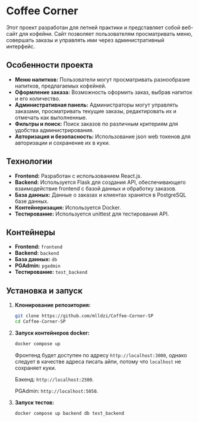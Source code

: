 # Coffee Corner

Этот проект разработан для летней практики и представляет собой веб-сайт для кофейни. Сайт позволяет пользователям просматривать меню, совершать заказы и управлять ими через административный интерфейс.

## Особенности проекта

- **Меню напитков:** Пользователи могут просматривать разнообразие напитков, предлагаемых кофейней.
- **Оформление заказа:** Возможность оформить заказ, выбрав напиток и его количество.
- **Административная панель:** Администраторы могут управлять заказами, просматривать текущие заказы, редактировать их и отмечать как выполненные.
- **Фильтры и поиск:** Поиск заказов по различным критериям для удобства администрирования.
- **Авторизация и безопасность:** Использование json web токенов для авторизации и сохранение их в куки.

## Технологии

- **Frontend:** Разработан с использованием React.js.
- **Backend:** Используется Flask для создания API, обеспечивающего взаимодействие frontend с базой данных и обработку заказов.
- **База данных:** Данные о заказах и клиентах хранятся в PostgreSQL базе данных.
- **Контейнеризация:** Используется Docker.
- **Тестирование:** Используется unittest для тестирования API.

## Контейнеры

- **Frontend:** `frontend`
- **Backend:** `backend`
- **База данных:** `db`
- **PGAdmin:** `pgadmin`
- **Тестирование:** `test_backend`

## Установка и запуск

1. **Клонирование репозитория:**
   ```bash
   git clone https://github.com/mlldzi/Coffee-Corner-SP
   cd Coffee-Corner-SP
   ```

2. **Запуск контейнеров docker:**
   ```bash
   docker compose up
   ```
   Фронтенд будет доступен по адресу `http://localhost:3000`, однако следует в качестве адреса писать айпи, потому что `localhost` не сохраняет куки.

    Бэкенд: `http://localhost:2500`.

    PGAdmin: `http://localhost:5050`.    


3. **Запуск тестов:**
   ```bash
   docker compose up backend db test_backend
   ```